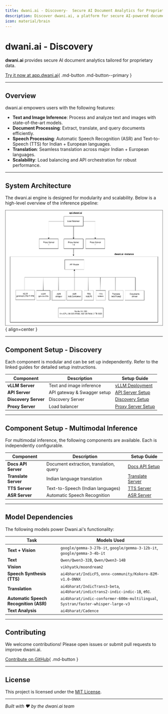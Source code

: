 ```yaml
---
title: dwani.ai - Discovery-  Secure AI Document Analytics for Proprietary Data
description: Discover dwani.ai, a platform for secure AI-powered document analytics, text and image inference, Indian language translation, and speech processing.
icon: material/brain
---
```


# dwani.ai - Discovery

**dwani.ai** provides secure AI document analytics tailored for proprietary data.


[Try it now at app.dwani.ai](https://app.dwani.ai){ .md-button .md-button--primary }

---

## Overview

dwani.ai empowers users with the following features:

- **Text and Image Inference**: Process and analyze text and images with state-of-the-art models.
- **Document Processing**: Extract, translate, and query documents efficiently.
- **Speech Processing**: Automatic Speech Recognition (ASR) and Text-to-Speech (TTS) for Indian + European languages.
- **Translation**: Seamless translation across major Indian + European languages.
- **Scalability**: Load balancing and API orchestration for robust performance.

---

## System Architecture

The dwani.ai engine is designed for modularity and scalability. Below is a high-level overview of the inference pipeline:

![dwani.ai Inference Engine](../images/dwani-inference.drawio.png){ align=center }

---

## Component Setup - Discovery

Each component is modular and can be set up independently. Refer to the linked guides for detailed setup instructions.

| Component         | Description                          | Setup Guide                                      |
|-------------------|--------------------------------------|--------------------------------------------------|
| **vLLM Server**   | Text and image inference             | [vLLM Deployment](vllm_deploy.md)                |
| **API Server**    | API gateway & Swagger setup          | [API Server Setup](api_server_setup.md)          |
| **Discovery Server**    | Discovery Server          | [Discovery Setup](discovery_setup.md)          |
| **Proxy Server**  | Load balancer                        | [Proxy Server Setup](proxy_setup_vm.md)          |

---

## Component Setup - Multimodal Inference

For multimodal inference, the following components are available. Each is independently configurable.

| Component            | Description                              | Setup Guide                                      |
|----------------------|------------------------------------------|--------------------------------------------------|
| **Docs API Server**  | Document extraction, translation, query  | [Docs API Setup](multimodal/docs_setup.md)       |
| **Translate Server** | Indian language translation              | [Translate Server](multimodal/translate_server.md) |
| **TTS Server**       | Text-to-Speech (Indian languages)        | [TTS Server](multimodal/tts-server.md)           |
| **ASR Server**       | Automatic Speech Recognition             | [ASR Server](multimodal/asr_server.md)           |

---

## Model Dependencies

The following models power Dwani.ai's functionality:

| Task                          | Models Used                                                                 |
|-------------------------------|-----------------------------------------------------------------------------|
| **Text + Vision**             | `google/gemma-3-27b-it`, `google/gemma-3-12b-it`, `google/gemma-3-4b-it`   |
| **Text**                      | `Qwen/Qwen3-32B`, `Qwen/Qwen3-14B`                                        |
| **Vision**                    | `vikhyatk/moondream2`                                                     |
| **Speech Synthesis (TTS)**    | `ai4bharat/IndicF5`, `onnx-community/Kokoro-82M-v1.0-ONNX`                |
| **Translation**               | `ai4bharat/IndicTrans3-beta`, `ai4bharat/indictrans2-indic-indic-1B`, etc. |
| **Automatic Speech Recognition (ASR)** | `ai4bharat/indic-conformer-600m-multilingual`, `Systran/faster-whisper-large-v3` |
| **Text Analysis**             | `ai4bharat/Cadence`                                                       |

---



## Contributing

We welcome contributions! Please open issues or submit pull requests to improve dwani.ai.

[Contribute on GitHub](https://github.com/dwani-ai){ .md-button }

---

## License

This project is licensed under the [MIT License](LICENSE).

---

*Built with ❤️ by the dwani.ai team*